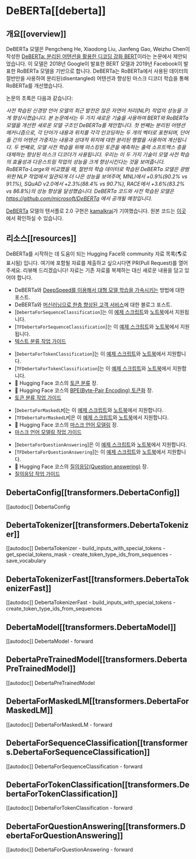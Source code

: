 <!--Copyright 2020 The HuggingFace Team. All rights reserved.

Licensed under the Apache License, Version 2.0 (the "License"); you may not use this file except in compliance with
the License. You may obtain a copy of the License at

http://www.apache.org/licenses/LICENSE-2.0

Unless required by applicable law or agreed to in writing, software distributed under the License is distributed on
an "AS IS" BASIS, WITHOUT WARRANTIES OR CONDITIONS OF ANY KIND, either express or implied. See the License for the
specific language governing permissions and limitations under the License.

⚠️ Note that this file is in Markdown but contain specific syntax for our doc-builder (similar to MDX) that may not be
rendered properly in your Markdown viewer.

-->

# DeBERTa[[deberta]]

## 개요[[overview]]


DeBERTa 모델은 Pengcheng He, Xiaodong Liu, Jianfeng Gao, Weizhu Chen이 작성한 [DeBERTa: 분리된 어텐션을 활용한 디코딩 강화 BERT](https://huggingface.co/papers/2006.03654)이라는 논문에서 제안되었습니다. 이 모델은 2018년 Google이 발표한 BERT 모델과 2019년 Facebook이 발표한 RoBERTa 모델을 기반으로 합니다.
DeBERTa는 RoBERTa에서 사용된 데이터의 절반만을 사용하여 분리된(disentangled) 어텐션과 향상된 마스크 디코더 학습을 통해 RoBERTa를 개선했습니다.

논문의 초록은 다음과 같습니다:

*사전 학습된 신경망 언어 모델의 최근 발전은 많은 자연어 처리(NLP) 작업의 성능을 크게 향상시켰습니다. 본 논문에서는 두 가지 새로운 기술을 사용하여 BERT와 RoBERTa 모델을 개선한 새로운 모델 구조인 DeBERTa를 제안합니다. 첫 번째는 분리된 어텐션 메커니즘으로, 각 단어가 내용과 위치를 각각 인코딩하는 두 개의 벡터로 표현되며, 단어들 간의 어텐션 가중치는 내용과 상대적 위치에 대한 분리된 행렬을 사용하여 계산됩니다. 두 번째로, 모델 사전 학습을 위해 마스킹된 토큰을 예측하는 출력 소프트맥스 층을 대체하는 향상된 마스크 디코더가 사용됩니다. 우리는 이 두 가지 기술이 모델 사전 학습의 효율성과 다운스트림 작업의 성능을 크게 향상시킨다는 것을 보여줍니다. RoBERTa-Large와 비교했을 때, 절반의 학습 데이터로 학습된 DeBERTa 모델은 광범위한 NLP 작업에서 일관되게 더 나은 성능을 보여주며, MNLI에서 +0.9%(90.2% vs 91.1%), SQuAD v2.0에서 +2.3%(88.4% vs 90.7%), RACE에서 +3.6%(83.2% vs 86.8%)의 성능 향상을 달성했습니다. DeBERTa 코드와 사전 학습된 모델은 https://github.com/microsoft/DeBERTa 에서 공개될 예정입니다.*

[DeBERTa](https://huggingface.co/DeBERTa) 모델의 텐서플로 2.0 구현은 [kamalkraj](https://huggingface.co/kamalkraj)가 기여했습니다. 원본 코드는 [이곳](https://github.com/microsoft/DeBERTa)에서 확인하실 수 있습니다.

## 리소스[[resources]]


DeBERTa를 시작하는 데 도움이 되는 Hugging Face와 community 자료 목록(🌎로 표시됨) 입니다. 여기에 포함될 자료를 제출하고 싶으시다면 PR(Pull Request)를 열어주세요. 리뷰해 드리겠습니다! 자료는 기존 자료를 복제하는 대신 새로운 내용을 담고 있어야 합니다.


<PipelineTag pipeline="text-classification"/>

- DeBERTa와 [DeepSpeed를 이용해서 대형 모델 학습을 가속시키는](https://huggingface.co/blog/accelerate-deepspeed) 방법에 대한 포스트.
- DeBERTa와 [머신러닝으로 한층 향상된 고객 서비스](https://huggingface.co/blog/supercharge-customer-service-with-machine-learning)에 대한 블로그 포스트.
- [`DebertaForSequenceClassification`]는 이 [예제 스크립트](https://github.com/huggingface/transformers/tree/main/examples/pytorch/text-classification)와 [노트북](https://colab.research.google.com/github/huggingface/notebooks/blob/main/examples/text_classification.ipynb)에서 지원됩니다.
- [`TFDebertaForSequenceClassification`]는 이 [예제 스크립트](https://github.com/huggingface/transformers/tree/main/examples/tensorflow/text-classification)와 [노트북](https://colab.research.google.com/github/huggingface/notebooks/blob/main/examples/text_classification-tf.ipynb)에서 지원됩니다.
- [텍스트 분류 작업 가이드](../tasks/sequence_classification)

<PipelineTag pipeline="token-classification" />

- [`DebertaForTokenClassification`]는 이 [예제 스크립트](https://github.com/huggingface/transformers/tree/main/examples/pytorch/token-classification)와 [노트북](https://colab.research.google.com/github/huggingface/notebooks/blob/main/examples/token_classification.ipynb)에서 지원합니다.
- [`TFDebertaForTokenClassification`]는 이 [예제 스크립트](https://github.com/huggingface/transformers/tree/main/examples/tensorflow/token-classification)와 [노트북](https://colab.research.google.com/github/huggingface/notebooks/blob/main/examples/token_classification-tf.ipynb)에서 지원합니다.
- 🤗 Hugging Face 코스의 [토큰 분류](https://huggingface.co/course/chapter7/2?fw=pt) 장.
- 🤗 Hugging Face 코스의 [BPE(Byte-Pair Encoding) 토큰화](https://huggingface.co/course/chapter6/5?fw=pt) 장.
- [토큰 분류 작업 가이드](../tasks/token_classification)

<PipelineTag pipeline="fill-mask"/>

- [`DebertaForMaskedLM`]는 이 [예제 스크립트](https://github.com/huggingface/transformers/tree/main/examples/pytorch/language-modeling#robertabertdistilbert-and-masked-language-modeling)와 [노트북](https://colab.research.google.com/github/huggingface/notebooks/blob/main/examples/language_modeling.ipynb)에서 지원합니다.
- [`TFDebertaForMaskedLM`]은 이 [예제 스크립트](https://github.com/huggingface/transformers/tree/main/examples/tensorflow/language-modeling#run_mlmpy)와 [노트북](https://colab.research.google.com/github/huggingface/notebooks/blob/main/examples/language_modeling-tf.ipynb)에서 지원합니다.
- 🤗 Hugging Face 코스의 [마스크 언어 모델링](https://huggingface.co/course/chapter7/3?fw=pt) 장.
- [마스크 언어 모델링 작업 가이드](../tasks/masked_language_modeling)

<PipelineTag pipeline="question-answering"/>

- [`DebertaForQuestionAnswering`]은 이 [예제 스크립트](https://github.com/huggingface/transformers/tree/main/examples/pytorch/question-answering)와 [노트북](https://colab.research.google.com/github/huggingface/notebooks/blob/main/examples/question_answering.ipynb)에서 지원합니다.
- [`TFDebertaForQuestionAnswering`]는 이 [예제 스크립트](https://github.com/huggingface/transformers/tree/main/examples/tensorflow/question-answering)와 [노트북](https://colab.research.google.com/github/huggingface/notebooks/blob/main/examples/question_answering-tf.ipynb)에서 지원합니다.
- 🤗 Hugging Face 코스의 [질의응답(Question answering)](https://huggingface.co/course/chapter7/7?fw=pt) 장.
- [질의응답 작업 가이드](../tasks/question_answering)

## DebertaConfig[[transformers.DebertaConfig]]

[[autodoc]] DebertaConfig

## DebertaTokenizer[[transformers.DebertaTokenizer]]

[[autodoc]] DebertaTokenizer
    - build_inputs_with_special_tokens
    - get_special_tokens_mask
    - create_token_type_ids_from_sequences
    - save_vocabulary

## DebertaTokenizerFast[[transformers.DebertaTokenizerFast]]

[[autodoc]] DebertaTokenizerFast
    - build_inputs_with_special_tokens
    - create_token_type_ids_from_sequences

<frameworkcontent>
<pt>

## DebertaModel[[transformers.DebertaModel]]

[[autodoc]] DebertaModel
    - forward

## DebertaPreTrainedModel[[transformers.DebertaPreTrainedModel]]

[[autodoc]] DebertaPreTrainedModel

## DebertaForMaskedLM[[transformers.DebertaForMaskedLM]]

[[autodoc]] DebertaForMaskedLM
    - forward

## DebertaForSequenceClassification[[transformers.DebertaForSequenceClassification]]

[[autodoc]] DebertaForSequenceClassification
    - forward

## DebertaForTokenClassification[[transformers.DebertaForTokenClassification]]

[[autodoc]] DebertaForTokenClassification
    - forward

## DebertaForQuestionAnswering[[transformers.DebertaForQuestionAnswering]]

[[autodoc]] DebertaForQuestionAnswering
    - forward

</pt>
</frameworkcontent>

